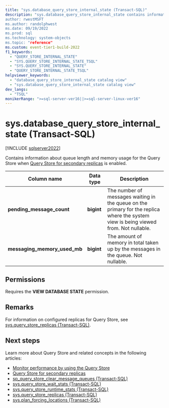 ```yaml
---
title: "sys.database_query_store_internal_state (Transact-SQL)"
description: "sys.database_query_store_internal_state contains information about queue length and memory usage for the Query Store when Query Store for secondary replicas is enabled.
author: rwestMSFT
ms.author: randolphwest
ms.date: 09/19/2022
ms.prod: sql
ms.technology: system-objects
ms.topic: "reference"
ms.custom: event-tier1-build-2022
f1_keywords:
  - "QUERY_STORE_INTERNAL_STATE"
  - "SYS.QUERY_STORE_INTERNAL_STATE_TSQL"
  - "SYS.QUERY_STORE_INTERNAL_STATE"
  - "QUERY_STORE_INTERNAL_STATE_TSQL"
helpviewer_keywords:
  - "database_query_store_internal_state catalog view"
  - "sys.database_query_store_internal_state catalog view"
dev_langs:
  - "TSQL"
monikerRange: ">=sql-server-ver16||>=sql-server-linux-ver16"
---
```

# sys.database_query_store_internal_state (Transact-SQL)

[!INCLUDE [sqlserver2022](../../includes/applies-to-version/sqlserver2022.md)]

Contains information about queue length and memory usage for the Query Store when [Query Store for secondary replicas](../performance/monitoring-performance-by-using-the-query-store.md#query-store-for-secondary-replicas) is enabled.

|Column name|Data type|Description|
|-----------------|---------------|-----------------|
|**pending_message_count**|**bigint**|The number of messages waiting in the queue on the primary for the replica where the system view is being viewed from. Not nullable. |
|**messaging_memory_used_mb**|**bigint**|The amount of memory in total taken up by the messages in the queue. Not nullable.|

## Permissions

 Requires the **VIEW DATABASE STATE** permission.

## Remarks

 For information on configured replicas for Query Store, see [sys.query_store_replicas (Transact-SQL)](sys-query-store-replicas.md).

## Next steps

Learn more about Query Store and related concepts in the following articles:

- [Monitor performance by using the Query Store](../performance/monitoring-performance-by-using-the-query-store.md)
- [Query Store for secondary replicas](../performance/monitoring-performance-by-using-the-query-store.md#query-store-for-secondary-replicas)
- [sp_query_store_clear_message_queues (Transact-SQL)](../system-stored-procedures/sp-query-store-clear-message-queues-transact-sql.md)
- [sys.query_store_wait_stats (Transact-SQL)](sys-query-store-wait-stats-transact-sql.md)
- [sys.query_store_runtime_stats (Transact-SQL)](sys-query-store-runtime-stats-transact-sql.md)
- [sys.query_store_replicas (Transact-SQL)](sys-query-store-replicas.md)
- [sys.plan_forcing_locations (Transact-SQL)](sys-plan-forcing-locations.md)

